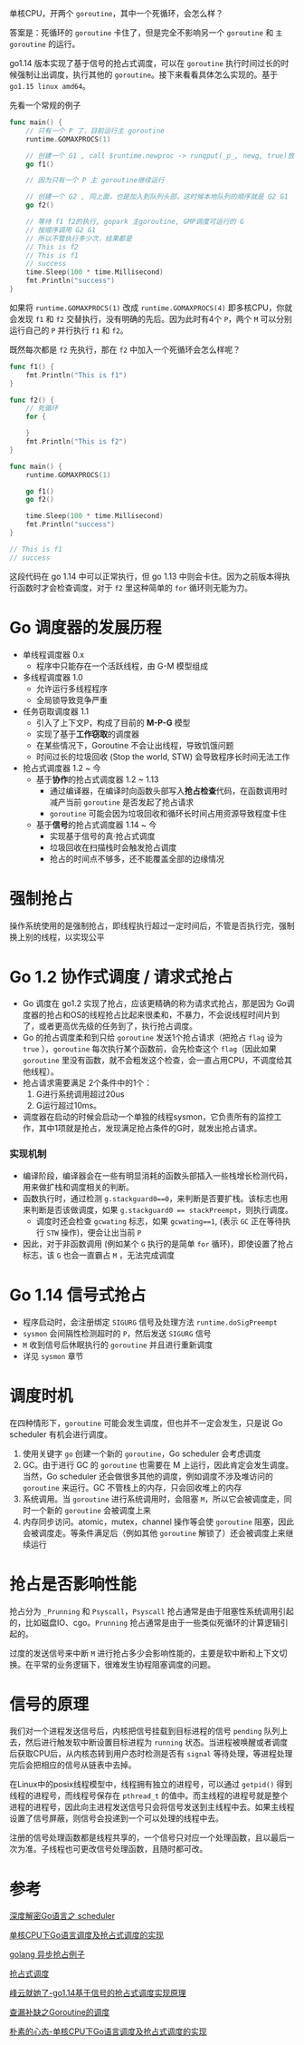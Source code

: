 单核CPU，开两个 `goroutine`，其中一个死循环，会怎么样？

答案是：死循环的 `goroutine` 卡住了，但是完全不影响另一个 `goroutine` 和 `主goroutine` 的运行。

go1.14 版本实现了基于信号的抢占式调度，可以在 `goroutine` 执行时间过长的时候强制让出调度，执行其他的 `goroutine`。接下来看看具体怎么实现的。基于 `go1.15 linux amd64`。

先看一个常规的例子

```go
func main() {
    // 只有一个 P 了，目前运行主 goroutine
    runtime.GOMAXPROCS(1)

    // 创建一个 G1 , call $runtime.newproc -> runqput(_p_, newg, true)放入到本地队列，注意这里的 next 参数为 true, 代表放在队列头部
    go f1()

    // 因为只有一个 P 主 goroutine继续运行

    // 创建一个 G2 , 同上面，也是加入到队列头部，这时候本地队列的顺序就是 G2 G1
    go f2()

    // 等待 f1 f2的执行, gopark 主goroutine, GMP调度可运行的 G
    // 按顺序调用 G2 G1
    // 所以不管执行多少次，结果都是
    // This is f2
    // This is f1
    // success
    time.Sleep(100 * time.Millisecond)
    fmt.Println("success")
}
```

如果将 `runtime.GOMAXPROCS(1)` 改成 `runtime.GOMAXPROCS(4)` 即多核CPU，你就会发现 `f1` 和 `f2` 交替执行，没有明确的先后。因为此时有4个 `P`，两个 `M` 可以分别运行自己的 `P` 并行执行 `f1` 和 `f2`。

既然每次都是 `f2` 先执行，那在 `f2` 中加入一个死循环会怎么样呢？

```go
func f1() {
    fmt.Println("This is f1")
}

func f2() {
    // 死循环
    for {

    }
    fmt.Println("This is f2")
}

func main() {
    runtime.GOMAXPROCS(1)

    go f1()
    go f2()

    time.Sleep(100 * time.Millisecond)
    fmt.Println("success")
}

// This is f1
// success
```

这段代码在 go 1.14 中可以正常执行，但 go 1.13 中则会卡住。因为之前版本得执行函数时才会检查调度，对于 `f2` 里这种简单的 `for` 循环则无能为力。



# Go 调度器的发展历程
- 单线程调度器 0.x
  - 程序中只能存在一个活跃线程，由 G-M 模型组成
- 多线程调度器 1.0
  - 允许运行多线程程序
  - 全局锁导致竞争严重
- 任务窃取调度器 1.1
  - 引入了上下文P，构成了目前的 **M-P-G** 模型
  - 实现了基于**工作窃取**的调度器
  - 在某些情况下，Goroutine 不会让出线程，导致饥饿问题
  - 时间过长的垃圾回收 (Stop the world, STW) 会导致程序长时间无法工作
- 抢占式调度器 1.2 ~ 今
  - 基于**协作**的抢占式调度器 1.2 ~ 1.13
    - 通过编译器，在编译时向函数头部写入**抢占检查**代码，在函数调用时减产当前 `goroutine` 是否发起了抢占请求
    - `goroutine` 可能会因为垃圾回收和循环长时间占用资源导致程度卡住
  - 基于**信号**的抢占式调度器 1.14 ~ 今
    - 实现基于信号的真·抢占式调度
    - 垃圾回收在扫描栈时会触发抢占调度
    - 抢占的时间点不够多，还不能覆盖全部的边缘情况



# 强制抢占

操作系统使用的是强制抢占，即线程执行超过一定时间后，不管是否执行完，强制换上别的线程，以实现公平





# Go 1.2 协作式调度 / 请求式抢占

- Go 调度在 go1.2 实现了抢占，应该更精确的称为请求式抢占，那是因为 Go调度器的抢占和OS的线程抢占比起来很柔和，不暴力，不会说线程时间片到了，或者更高优先级的任务到了，执行抢占调度。
- Go 的抢占调度柔和到只给 `goroutine` 发送1个抢占请求（把抢占 `flag` 设为 `true` ），`goroutine` 每次执行某个函数前，会先检查这个 `flag`（因此如果 `goroutine` 里没有函数，就不会粗发这个检查，会一直占用CPU，不调度给其他线程）。
- 抢占请求需要满足 2个条件中的1个：
    1. G进行系统调用超过20us
    2. G运行超过10ms。
- 调度器在启动的时候会启动一个单独的线程sysmon，它负责所有的监控工作，其中1项就是抢占，发现满足抢占条件的G时，就发出抢占请求。



### 实现机制

- 编译阶段，编译器会在一些有明显消耗的函数头部插入一些栈增长检测代码，用来做扩栈和调度相关的判断。
- 函数执行时，通过检测 `g.stackguard0==0`，来判断是否要扩栈。该标志也用来判断是否该做调度，如果 `g.stackguard0 == stackPreempt`，则执行调度。
  - 调度时还会检查 `gcwating` 标志，如果 `gcwating==1`, (表示 `GC` 正在等待执行 `STW` 操作)，便会让出当前 `P`
- 因此，对于非函数调用 (例如某个 `G` 执行的是简单 `for` 循环)，即使设置了抢占标志，该 `G` 也会一直霸占 `M` ，无法完成调度





# Go 1.14 信号式抢占

- 程序启动时，会注册绑定 `SIGURG` 信号及处理方法 `runtime.doSigPreempt`
- `sysmon` 会间隔性检测超时的 `P`，然后发送 `SIGURG` 信号
- `M` 收到信号后休眠执行的 `goroutine` 并且进行重新调度
- 详见 `sysmon` 章节



# 调度时机
在四种情形下，`goroutine` 可能会发生调度，但也并不一定会发生，只是说 Go scheduler 有机会进行调度。

1. 使用关键字 `go` 创建一个新的 `goroutine`，Go scheduler 会考虑调度
2. GC。由于进行 GC 的 `goroutine` 也需要在 M 上运行，因此肯定会发生调度。当然，Go scheduler 还会做很多其他的调度，例如调度不涉及堆访问的 `goroutine` 来运行。GC 不管栈上的内存，只会回收堆上的内存
3. 系统调用。当 `goroutine` 进行系统调用时，会阻塞 `M`，所以它会被调度走，同时一个新的 `goroutine` 会被调度上来
4. 内存同步访问。atomic，mutex，channel 操作等会使 `goroutine` 阻塞，因此会被调度走。等条件满足后（例如其他 `goroutine` 解锁了）还会被调度上来继续运行



# 抢占是否影响性能 

抢占分为 `_Prunning` 和 `Psyscall`，`Psyscall` 抢占通常是由于阻塞性系统调用引起的，比如磁盘IO、cgo。`Prunning` 抢占通常是由于一些类似死循环的计算逻辑引起的。

过度的发送信号来中断 `M` 进行抢占多少会影响性能的，主要是软中断和上下文切换。在平常的业务逻辑下，很难发生协程阻塞调度的问题。



# 信号的原理

我们对一个进程发送信号后，内核把信号挂载到目标进程的信号 `pending` 队列上去，然后进行触发软中断设置目标进程为 `running` 状态。当进程被唤醒或者调度后获取CPU后，从内核态转到用户态时检测是否有 `signal` 等待处理，等进程处理完后会把相应的信号从链表中去掉。

在Linux中的posix线程模型中，线程拥有独立的进程号，可以通过 `getpid()` 得到线程的进程号，而线程号保存在 `pthread_t` 的值中。而主线程的进程号就是整个进程的进程号，因此向主进程发送信号只会将信号发送到主线程中去。如果主线程设置了信号屏蔽，则信号会投递到一个可以处理的线程中去。

注册的信号处理函数都是线程共享的，一个信号只对应一个处理函数，且以最后一次为准。子线程也可更改信号处理函数，且随时都可改。



# 参考

[深度解密Go语言之 scheduler](https://www.cnblogs.com/qcrao-2018/p/11442998.html)

[单核CPU下Go语言调度及抢占式调度的实现](https://www.jianshu.com/p/9238bf572b56)

[golang 异步抢占例子](https://zhuanlan.zhihu.com/p/216118842)

[抢占式调度](https://blog.csdn.net/czadev/article/details/109650559)

[峰云就她了-go1.14基于信号的抢占式调度实现原理](http://xiaorui.cc/archives/6535)

[查漏补缺之Goroutine的调度](https://www.cnblogs.com/yudidi/p/12380871.html)

[朴素的心态-单核CPU下Go语言调度及抢占式调度的实现](https://www.jianshu.com/p/9238bf572b56)